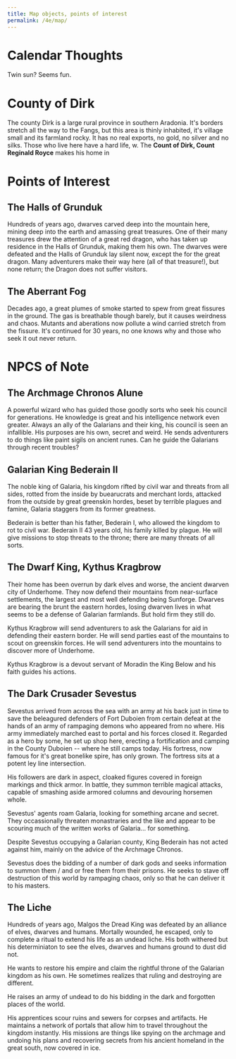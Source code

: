 ```yaml
---
title: Map objects, points of interest
permalink: /4e/map/
---
```


# Calendar Thoughts

Twin sun? Seems fun.

# County of Dirk

The county Dirk is a large rural province in southern Aradonia. It's borders stretch all the way to the Fangs, but this area is thinly inhabited, it's village small and its farmland rocky. It has no real exports, no gold, no silver and no silks. Those who live here have a hard life, w. The **Count of Dirk, Count Reginald Royce** makes his home in 

# Points of Interest

## The Halls of Grunduk
Hundreds of years ago, dwarves carved deep into the mountain here, mining deep into the earth and amassing great treasures. One of their many treasures drew the attention of a great red dragon, who has taken up residence in the Halls of Grunduk, making them his own. The dwarves were defeated and the Halls of Grunduk lay silent now, except the for the great dragon. Many adventurers make their way here (all of that treasure!), but none return; the Dragon does not suffer visitors.

## The Aberrant Fog
Decades ago, a great plumes of smoke started to spew from great fissures in the ground. The gas is breathable though barely, but it causes weirdness and chaos. Mutants and aberations now pollute a wind carried stretch from the fissure. It's continued for 30 years, no one knows why and those who seek it out never return.

# NPCS of Note

## The Archmage Chronos Alune

A powerful wizard who has guided those goodly sorts who seek his council for generations. He knowledge is great and his intelligence network even greater. Always an ally of the Galarians and their king, his council is seen an infallible. His purposes are his own, secret and weird. He sends adventurers to do things like paint sigils on ancient runes. Can he guide the Galarians through recent troubles?

## Galarian King Bederain II

The noble king of Galaria, his kingdom rifted by civil war and threats from all sides, rotted from the inside by buearucrats and merchant lords, attacked from the outside by great greenskin hordes, beset by terrible plagues and famine, Galaria staggers from its former greatness.

Bederain is better than his father, Bederain I, who allowed the kingdom to rot to civil war. Bederain II 43 years old, his family killed by plague. He will give missions to stop threats to the throne; there are many threats of all sorts.

## The Dwarf King, Kythus Kragbrow

Their home has been overrun by dark elves and worse, the ancient dwarven city of Underhome. They now defend their mountains from near-surface settlements, the largest and most well defending being Sunforge. Dwarves are bearing the brunt the eastern hordes, losing dwarven lives in what seems to be a defense of Galarian farmlands. But hold firm they still do.

Kythus Kragbrow will send adventurers to ask the Galarians for aid in defending their eastern border. He will send parties east of the mountains to scout on greenskin forces. He will send adventurers into the mountains to discover more of Underhome. 

Kythus Kragbrow is a devout servant of Moradin the King Below and his faith guides his actions. 

## The Dark Crusader Sevestus

Sevestus arrived from across the sea with an army at his back just in time to save the beleagured defenders of Fort Duboien from certain defeat at the hands of an army of rampaging demons who appeared from no where. His army immediately marched east to portal and his forces closed it. Regarded as a hero by some, he set up shop here, erecting a fortification and camping in the County Duboien -- where he still camps today. His fortress, now famous for it's great bonelike spire, has only grown. The fortress sits at a potent ley line intersection.

His followers are dark in aspect, cloaked figures covered in foreign markings and thick armor. In battle, they summon terrible magical attacks, capable of smashing aside armored columns and devouring horsemen whole. 

Sevestus' agents roam Galaria, looking for something arcane and secret. They occassionally threaten monastraries and the like and appear to be scouring much of the written works of Galaria... for something.

Despite Sevestus occupying a Galarian county, King Bederain has not acted against him, mainly on the advice of the Archmage Chronos.

Sevestus does the bidding of a number of dark gods and seeks information to summon them / and or free them from their prisons. He seeks to stave off destruction of this world by rampaging chaos, only so that he can deliver it to his masters.

## The Liche
Hundreds of years ago, Malgos the Dread King was defeated by an alliance of elves, dwarves and humans. Mortally wounded, he escaped, only to complete a ritual to extend his life as an undead liche. His both withered but his determiniaton to see the elves, dwarves and humans ground to dust did not. 

He wants to restore his empire and claim the rightful throne of the Galarian kingdom as his own. He sometimes realizes that ruling and destroying are different.

He raises an army of undead to do his bidding in the dark and forgotten places of the world.

His apprentices scour ruins and sewers for corpses and artifacts. He maintains a network of portals that allow him to travel throughout the kingdom instantly.  His missions are things like spying on the archmage and undoing his plans and recovering secrets from his ancient homeland in the great south, now covered in ice.



